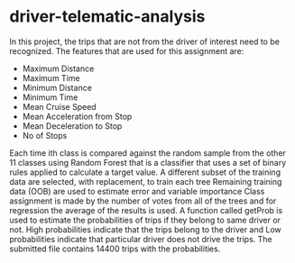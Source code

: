 # driver-telematic-analysis

In this project, the trips that are not from the driver of interest need to be recognized. 
The features that are used for this assignment are: 
* Maximum Distance 
* Maximum Time 
* Minimum Distance 
* Minimum Time 
* Mean Cruise Speed 
* Mean Acceleration from Stop 
* Mean Deceleration to Stop 
* No of Stops 

Each time ith class is compared against the random sample from the other 11 classes using Random Forest that is a classifier that uses a set of binary rules applied to calculate a target value. 
A different subset of the training data are selected, with replacement, to train each tree Remaining training data (OOB) are used to estimate error and variable importance Class assignment is made by the number of votes from all of the trees and for regression the average of the results is used. A function called getProb is used to estimate the probabilities of trips if they belong to same driver or not. High probabilities indicate that the trips belong to the driver and Low probabilities indicate that particular driver does not drive the trips. 
The submitted file contains 14400 trips with the probabilities.
